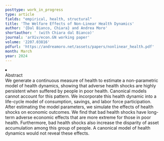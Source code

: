 ```yaml
---
posttype: work_in_progress
type: article
fields: "empirical, health, structural"
title: 'The Welfare Effects of Non-Linear Health Dynamics'
author: '{Dal Bianco, Chiara} and Andrea Moro'
shortauthor: ' (with Chiara dal Bianco)'
journal: 'arXiv/econ.GN working paper'
volume: '2207.03816'
pdfurl: 'https://andreamoro.net/assets/papers/nonlinear_health.pdf'
month: March
year: 2024
---
```


<li class='acc_hide'> <div class="title">Abstract</div>
We generate a continuous measure of health to estimate a non-parametric model of health dynamics, 
showing that adverse health shocks are highly persistent when suffered by people in poor health. 
Canonical models cannot account for this pattern. We incorporate this health dynamic into a 
life-cycle model of consumption, savings, and labor force participation. After estimating the model 
parameters, we simulate the effects of health shocks on economic outcomes. We find that bad 
health shocks have long-term adverse economic effects that are more extreme for those in poor health. 
Furthermore, bad health shocks also increase the disparity of asset accumulation among this 
group of people. A canonical model of health dynamics would not reveal these effects.
</li>
<!-- <li class='acc_hide pdfli spacepdf'>
  <span class="title"><a href="http://andreamoro.net/assets/papers/nonlinear_health-external.pdf" target="_blank">
    External appendix
    </a>
  </span>
</li> -->
